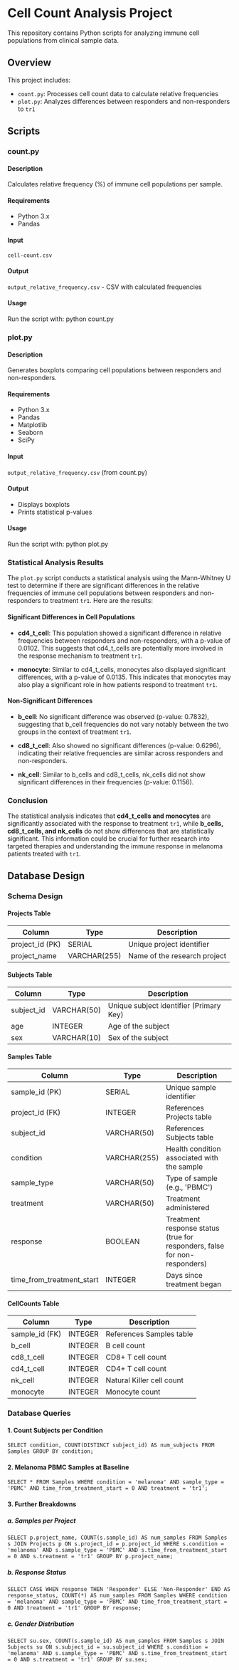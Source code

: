 # Cell Count Analysis Project

This repository contains Python scripts for analyzing immune cell populations from clinical sample data.

## Overview

This project includes:
- `count.py`: Processes cell count data to calculate relative frequencies
- `plot.py`: Analyzes differences between responders and non-responders to `tr1`

## Scripts

### count.py

#### Description
Calculates relative frequency (%) of immune cell populations per sample.

#### Requirements
- Python 3.x
- Pandas

#### Input
`cell-count.csv` 

#### Output
`output_relative_frequency.csv` - CSV with calculated frequencies

#### Usage
Run the script with:
    python count.py

### plot.py

#### Description
Generates boxplots comparing cell populations between responders and non-responders.

#### Requirements
- Python 3.x
- Pandas
- Matplotlib
- Seaborn
- SciPy

#### Input
`output_relative_frequency.csv` (from count.py)

#### Output
- Displays boxplots
- Prints statistical p-values

#### Usage
Run the script with:
    python plot.py

### Statistical Analysis Results

The `plot.py` script conducts a statistical analysis using the Mann-Whitney U test to determine if there are significant differences in the relative frequencies of immune cell populations between responders and non-responders to treatment `tr1`. Here are the results:

#### Significant Differences in Cell Populations

- **cd4_t_cell**: This population showed a significant difference in relative frequencies between responders and non-responders, with a p-value of 0.0102. This suggests that cd4_t_cells are potentially more involved in the response mechanism to treatment `tr1`.

- **monocyte**: Similar to cd4_t_cells, monocytes also displayed significant differences, with a p-value of 0.0135. This indicates that monocytes may also play a significant role in how patients respond to treatment `tr1`.

#### Non-Significant Differences

- **b_cell**: No significant difference was observed (p-value: 0.7832), suggesting that b_cell frequencies do not vary notably between the two groups in the context of treatment `tr1`.

- **cd8_t_cell**: Also showed no significant differences (p-value: 0.6296), indicating their relative frequencies are similar across responders and non-responders.

- **nk_cell**: Similar to b_cells and cd8_t_cells, nk_cells did not show significant differences in their frequencies (p-value: 0.1156).

### Conclusion

The statistical analysis indicates that **cd4_t_cells and monocytes** are significantly associated with the response to treatment `tr1`, while **b_cells, cd8_t_cells, and nk_cells** do not show differences that are statistically significant. This information could be crucial for further research into targeted therapies and understanding the immune response in melanoma patients treated with `tr1`.


## Database Design

### Schema Design

#### Projects Table
| Column | Type | Description |
|--------|------|-------------|
| project_id (PK) | SERIAL | Unique project identifier |
| project_name | VARCHAR(255) | Name of the research project |

#### Subjects Table
| Column | Type | Description |
|--------|------|-------------|
| subject_id | VARCHAR(50) | Unique subject identifier (Primary Key) |
| age | INTEGER | Age of the subject |
| sex | VARCHAR(10) | Sex of the subject |

#### Samples Table
| Column | Type | Description |
|--------|------|-------------|
| sample_id (PK) | SERIAL | Unique sample identifier |
| project_id (FK) | INTEGER | References Projects table |
| subject_id | VARCHAR(50) | References Subjects table |
| condition | VARCHAR(255) | Health condition associated with the sample |
| sample_type | VARCHAR(50) | Type of sample (e.g., 'PBMC') |
| treatment | VARCHAR(50) | Treatment administered |
| response | BOOLEAN | Treatment response status (true for responders, false for non-responders) |
| time_from_treatment_start | INTEGER | Days since treatment began |

#### CellCounts Table
| Column | Type | Description |
|--------|------|-------------|
| sample_id (FK) | INTEGER | References Samples table |
| b_cell | INTEGER | B cell count |
| cd8_t_cell | INTEGER | CD8+ T cell count |
| cd4_t_cell | INTEGER | CD4+ T cell count |
| nk_cell | INTEGER | Natural Killer cell count |
| monocyte | INTEGER | Monocyte count |

### Database Queries

#### 1. Count Subjects per Condition


    SELECT condition, COUNT(DISTINCT subject_id) AS num_subjects FROM Samples GROUP BY condition;

#### 2. Melanoma PBMC Samples at Baseline

    SELECT * FROM Samples WHERE condition = 'melanoma' AND sample_type = 'PBMC' AND time_from_treatment_start = 0 AND treatment = 'tr1';

#### 3. Further Breakdowns

##### a. Samples per Project

    SELECT p.project_name, COUNT(s.sample_id) AS num_samples FROM Samples s JOIN Projects p ON s.project_id = p.project_id WHERE s.condition = 'melanoma' AND s.sample_type = 'PBMC' AND s.time_from_treatment_start = 0 AND s.treatment = 'tr1' GROUP BY p.project_name;

##### b. Response Status

    SELECT CASE WHEN response THEN 'Responder' ELSE 'Non-Responder' END AS response_status, COUNT(*) AS num_samples FROM Samples WHERE condition = 'melanoma' AND sample_type = 'PBMC' AND time_from_treatment_start = 0 AND treatment = 'tr1' GROUP BY response;

##### c. Gender Distribution

    SELECT su.sex, COUNT(s.sample_id) AS num_samples FROM Samples s JOIN Subjects su ON s.subject_id = su.subject_id WHERE s.condition = 'melanoma' AND s.sample_type = 'PBMC' AND s.time_from_treatment_start = 0 AND s.treatment = 'tr1' GROUP BY su.sex;
